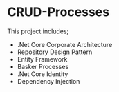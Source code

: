 # CRUD-Processes

This project includes;
* .Net Core Corporate Architecture
* Repository Design Pattern
* Entity Framework
* Basker Processes
* .Net Core Identity
* Dependency Injection
